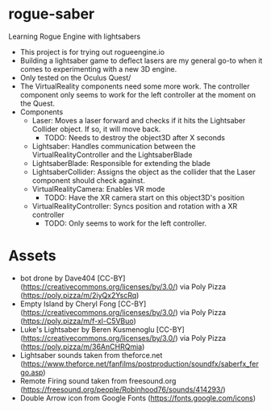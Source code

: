 # rogue-saber
Learning Rogue Engine with lightsabers

* This project is for trying out rogueengine.io
* Building a lightsaber game to deflect lasers are my general go-to when it comes to experimenting with a new 3D engine.
* Only tested on the Oculus Quest/
* The VirtualReality components need some more work. The controller component only seems to work for the left controller at the moment on the Quest.
* Components
  * Laser: Moves a laser forward and checks if it hits the Lightsaber Collider object. If so, it will move back.
    * TODO: Needs to destroy the object3D after X seconds
  * Lightsaber: Handles communication between the VirtualRealityController and the LightsaberBlade
  * LightsaberBlade: Responsible for extending the blade
  * LightsaberCollider: Assigns the object as the collider that the Laser component should check against.
  * VirtualRealityCamera: Enables VR mode
    * TODO: Have the XR camera start on this object3D's position
  * VirtualRealityController: Syncs position and rotation with a XR controller
    * TODO: Only seems to work for the left controller.

# Assets
* bot drone by Dave404 [CC-BY] (https://creativecommons.org/licenses/by/3.0/) via Poly Pizza (https://poly.pizza/m/2iyQx2YscRq)
* Empty Island by Cheryl Fong [CC-BY] (https://creativecommons.org/licenses/by/3.0/) via Poly Pizza (https://poly.pizza/m/f-xl-C5VBuo)
* Luke's Lightsaber by Beren Kusmenoglu [CC-BY] (https://creativecommons.org/licenses/by/3.0/) via Poly Pizza (https://poly.pizza/m/36AnCHRQmia)
* Lightsaber sounds taken from theforce.net (https://www.theforce.net/fanfilms/postproduction/soundfx/saberfx_fergo.asp)
* Remote Firing sound taken from freesound.org (https://freesound.org/people/Robinhood76/sounds/414293/)
* Double Arrow icon from Google Fonts (https://fonts.google.com/icons)
